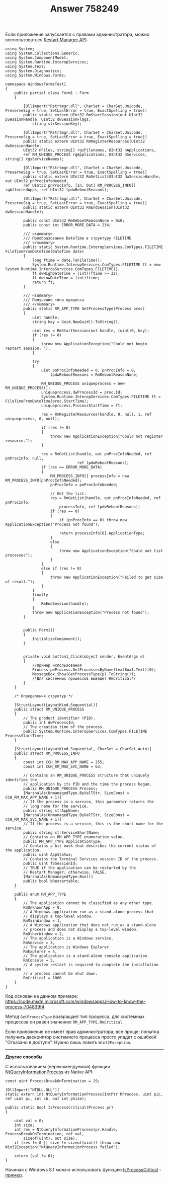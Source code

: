 ﻿---
title: "Answer 758249"
se.owner.user_id: 240512
se.owner.display_name: "MSDN.WhiteKnight"
se.owner.link: "https://ru.stackoverflow.com/users/240512/msdn-whiteknight"
se.answer_id: 758249
se.question_id: 758190
se.post_type: answer
se.score: 9
se.is_accepted: True
---
<p>Если приложение запускается с правами администратора, можно воспользоваться <a href="https://msdn.microsoft.com/en-us/library/windows/desktop/aa373646(v=vs.85).aspx" rel="nofollow noreferrer">Restart Manager API</a>:</p>

<pre><code>using System;
using System.Collections.Generic;
using System.ComponentModel;
using System.Runtime.InteropServices;
using System.Text;
using System.Diagnostics;
using System.Windows.Forms;

namespace WindowsFormsTest1
{
    public partial class Form1 : Form
    {

        [DllImport("Rstrtmgr.dll", CharSet = CharSet.Unicode, PreserveSig = true, SetLastError = true, ExactSpelling = true)]
        public static extern UInt32 RmStartSession(out UInt32 pSessionHandle, UInt32 dwSessionFlags,
            string strSessionKey);

        [DllImport("Rstrtmgr.dll", CharSet = CharSet.Unicode, PreserveSig = true, SetLastError = true, ExactSpelling = true)]
        public static extern UInt32 RmRegisterResources(UInt32 dwSessionHandle,
        UInt32 nFiles, string[] rgsFilenames, UInt32 nApplications,
        ref RM_UNIQUE_PROCESS rgApplications, UInt32 nServices, string[] rgsServiceNames);

        [DllImport("Rstrtmgr.dll", CharSet = CharSet.Unicode, PreserveSig = true, SetLastError = true, ExactSpelling = true)]
        public static extern UInt32 RmGetList(UInt32 dwSessionHandle, out UInt32 pnProcInfoNeeded,
        ref UInt32 pnProcInfo, [In, Out] RM_PROCESS_INFO[] rgAffectedApps, ref UInt32 lpdwRebootReasons);

        [DllImport("Rstrtmgr.dll", CharSet = CharSet.Unicode, PreserveSig = true, SetLastError = true, ExactSpelling = true)]
        public static extern UInt32 RmEndSession(UInt32 dwSessionHandle);

        public const UInt32 RmRebootReasonNone = 0x0;
        public const int ERROR_MORE_DATA = 234;

        /// &lt;summary&gt;
        /// Преобразование DateTime в структуру FILETIME 
        /// &lt;/summary&gt;        
        public static System.Runtime.InteropServices.ComTypes.FILETIME FileTimeFromDateTime(DateTime date)
        {
            long ftime = date.ToFileTime();
            System.Runtime.InteropServices.ComTypes.FILETIME ft = new System.Runtime.InteropServices.ComTypes.FILETIME();
            ft.dwHighDateTime = (int)(ftime &gt;&gt; 32);
            ft.dwLowDateTime = (int)ftime;
            return ft;
        }

        /// &lt;summary&gt;
        /// Получение типа процесса
        /// &lt;/summary&gt;        
        public static RM_APP_TYPE GetProcessType(Process proc)
        {
            uint handle;
            string key = Guid.NewGuid().ToString();            

            uint res = RmStartSession(out handle, (uint)0, key);
            if (res != 0)
            {
                throw new ApplicationException("Could not begin restart session. ");
            }

            try
            {                
                uint pnProcInfoNeeded = 0, pnProcInfo = 0,
                    lpdwRebootReasons = RmRebootReasonNone;

                RM_UNIQUE_PROCESS uniqueprocess = new RM_UNIQUE_PROCESS();
                uniqueprocess.dwProcessId = proc.Id;
                System.Runtime.InteropServices.ComTypes.FILETIME ft = FileTimeFromDateTime(proc.StartTime);
                uniqueprocess.ProcessStartTime = ft;

                res = RmRegisterResources(handle, 0, null, 1, ref uniqueprocess, 0, null);

                if (res != 0)
                {
                    throw new ApplicationException("Could not register resource.");
                }

                res = RmGetList(handle, out pnProcInfoNeeded, ref pnProcInfo, null,
                                ref lpdwRebootReasons);
                if (res == ERROR_MORE_DATA)
                {
                    RM_PROCESS_INFO[] processInfo = new RM_PROCESS_INFO[pnProcInfoNeeded];
                    pnProcInfo = pnProcInfoNeeded;

                    // Get the list. 
                    res = RmGetList(handle, out pnProcInfoNeeded, ref pnProcInfo,
                        processInfo, ref lpdwRebootReasons);
                    if (res == 0)
                    {
                        if (pnProcInfo == 0) throw new ApplicationException("Process not found");

                        return processInfo[0].ApplicationType;
                    }
                    else
                    {
                        throw new ApplicationException("Could not list processes");
                    }
                }
                else if (res != 0)
                {
                    throw new ApplicationException("Failed to get size of result.");
                }
            }
            finally
            {
                RmEndSession(handle);
            }
            throw new ApplicationException("Process not found");
        }


        public Form1()
        {
            InitializeComponent();                
        }               


        private void button1_Click(object sender, EventArgs e)
        {
            //пример использования                            
            Process p=Process.GetProcessesByName(textBox1.Text)[0];
            MessageBox.Show(GetProcessType(p).ToString());
            /*Для системных процессов выведет RmCritical*/
        }        
    }

    /* Определения структур */

    [StructLayout(LayoutKind.Sequential)]
    public struct RM_UNIQUE_PROCESS
    {
        // The product identifier (PID). 
        public int dwProcessId;
        // The creation time of the process. 
        public System.Runtime.InteropServices.ComTypes.FILETIME ProcessStartTime;
    }

    [StructLayout(LayoutKind.Sequential, CharSet = CharSet.Auto)]
    public struct RM_PROCESS_INFO
    {
        const int CCH_RM_MAX_APP_NAME = 255;
        const int CCH_RM_MAX_SVC_NAME = 63;

        // Contains an RM_UNIQUE_PROCESS structure that uniquely identifies the 
        // application by its PID and the time the process began. 
        public RM_UNIQUE_PROCESS Process;
        [MarshalAs(UnmanagedType.ByValTStr, SizeConst = CCH_RM_MAX_APP_NAME + 1)]
        // If the process is a service, this parameter returns the  
        // long name for the service. 
        public string strAppName;
        [MarshalAs(UnmanagedType.ByValTStr, SizeConst = CCH_RM_MAX_SVC_NAME + 1)]
        // If the process is a service, this is the short name for the service. 
        public string strServiceShortName;
        // Contains an RM_APP_TYPE enumeration value. 
        public RM_APP_TYPE ApplicationType;
        // Contains a bit mask that describes the current status of the application. 
        public uint AppStatus;
        // Contains the Terminal Services session ID of the process. 
        public uint TSSessionId;
        // TRUE if the application can be restarted by the  
        // Restart Manager; otherwise, FALSE. 
        [MarshalAs(UnmanagedType.Bool)]
        public bool bRestartable;
    }

    public enum RM_APP_TYPE
    {
        // The application cannot be classified as any other type. 
        RmUnknownApp = 0,
        // A Windows application run as a stand-alone process that 
        // displays a top-level window. 
        RmMainWindow = 1,
        // A Windows application that does not run as a stand-alone 
        // process and does not display a top-level window. 
        RmOtherWindow = 2,
        // The application is a Windows service. 
        RmService = 3,
        // The application is Windows Explorer. 
        RmExplorer = 4,
        // The application is a stand-alone console application. 
        RmConsole = 5,
        // A system restart is required to complete the installation because 
        // a process cannot be shut down. 
        RmCritical = 1000
    }
}
</code></pre>

<p>Код основан на данном примере: <a href="https://code.msdn.microsoft.com/windowsapps/How-to-know-the-process-704839f4" rel="nofollow noreferrer">https://code.msdn.microsoft.com/windowsapps/How-to-know-the-process-704839f4</a></p>

<p>Метод <code>GetProcessType</code> возвращает тип процесса, для системных процессов он равен значению <code>RM_APP_TYPE.RmCritical</code>.</p>

<p>Если приложение не имеет прав администратора, все проще: попытка получить дескриптор системного процесса просто упадет с ошибкой "Отказано в доступе". Нужно лишь ловить <code>Win32Exception</code>.</p>

<hr>

<p><strong>Другие способы</strong></p>

<p>С использованием (нерекомендуемой) функции <a href="https://msdn.microsoft.com/en-us/library/windows/desktop/ms684280%28v=vs.85%29.aspx?f=255&amp;MSPPError=-2147217396" rel="nofollow noreferrer">NtQueryInformationProcess</a> из Native API:</p>

<pre><code>const uint ProcessBreakOnTermination = 29;

[DllImport("NTDLL.DLL")]
static extern int NtQueryInformationProcess(IntPtr hProcess, uint pic,
ref uint pi, int cb, out int pSize);

public static bool IsProcessCritical(Process pr)
{

    uint val = 0;
    int size;
    int res = NtQueryInformationProcess(pr.Handle, ProcessBreakOnTermination, ref val,
        sizeof(uint), out size);
    if (res != 0 || size != sizeof(uint)) throw new Win32Exception("NtQueryInformationProcess failed");

    return (val != 0);
}
</code></pre>

<p>Начиная с Windows 8.1 можно использовать функцию <a href="https://msdn.microsoft.com/en-us/library/windows/desktop/dn386160%28v=vs.85%29.aspx?f=255&amp;MSPPError=-2147217396" rel="nofollow noreferrer">IsProcessCritical</a> - <a href="https://ru.stackoverflow.com/questions/831381/%D0%9D%D0%B5-%D0%BD%D0%B0%D0%B9%D0%B4%D0%B5%D0%BD%D0%B0-%D1%84%D1%83%D0%BD%D0%BA%D1%86%D0%B8%D1%8F-%D0%B8%D0%B7-ntdll-dll">пример</a>.</p>
